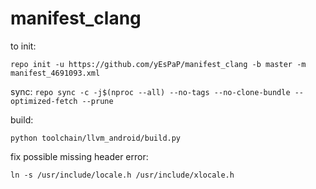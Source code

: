 # manifest_clang

to init:

`repo init -u https://github.com/yEsPaP/manifest_clang -b master -m manifest_4691093.xml`

sync:
`repo sync -c -j$(nproc --all) --no-tags --no-clone-bundle --optimized-fetch --prune`

build:

`python toolchain/llvm_android/build.py`

fix possible missing header error:

`ln -s /usr/include/locale.h /usr/include/xlocale.h`
